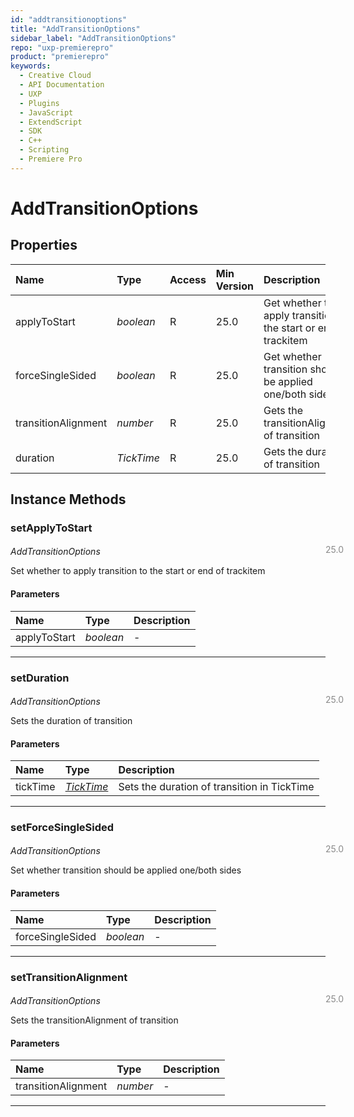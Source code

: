 ```yaml
---
id: "addtransitionoptions"
title: "AddTransitionOptions"
sidebar_label: "AddTransitionOptions"
repo: "uxp-premierepro"
product: "premierepro"
keywords:
  - Creative Cloud
  - API Documentation
  - UXP
  - Plugins
  - JavaScript
  - ExtendScript
  - SDK
  - C++
  - Scripting
  - Premiere Pro
---
```


# AddTransitionOptions  

## Properties

| Name | Type | Access | Min Version | Description |
| :------ | :------ | :------ | :------ | :------ |
| applyToStart | *boolean* | R | 25.0 | Get whether to apply transition to the start or end of trackitem |
| forceSingleSided | *boolean* | R | 25.0 | Get whether transition should be applied one/both sides |
| transitionAlignment | *number* | R | 25.0 | Gets the transitionAlignment of transition |
| duration | *TickTime* | R | 25.0 | Gets the duration of transition |

## Instance Methods

### setApplyToStart

<span class="minversion" style="display: block; margin-bottom: -1em; margin-left: 36em; float:left; opacity:0.5;">25.0</span>

*AddTransitionOptions*
  
Set whether to apply transition to the start or end of trackitem

#### Parameters

| Name | Type | Description |
| :------ | :------ | :------ |
| applyToStart | *boolean* | - |

___

### setDuration

<span class="minversion" style="display: block; margin-bottom: -1em; margin-left: 36em; float:left; opacity:0.5;">25.0</span>

*AddTransitionOptions*
  
Sets the duration of transition

#### Parameters

| Name | Type | Description |
| :------ | :------ | :------ |
| tickTime | [*TickTime*](/ppro_reference/classes/ticktime/) | Sets the duration of transition in TickTime |

___

### setForceSingleSided

<span class="minversion" style="display: block; margin-bottom: -1em; margin-left: 36em; float:left; opacity:0.5;">25.0</span>

*AddTransitionOptions*
  
Set whether transition should be applied one/both sides

#### Parameters

| Name | Type | Description |
| :------ | :------ | :------ |
| forceSingleSided | *boolean* | - |

___

### setTransitionAlignment

<span class="minversion" style="display: block; margin-bottom: -1em; margin-left: 36em; float:left; opacity:0.5;">25.0</span>

*AddTransitionOptions*
  
Sets the transitionAlignment of transition

#### Parameters

| Name | Type | Description |
| :------ | :------ | :------ |
| transitionAlignment | *number* | - |

___
